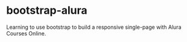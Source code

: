# bootstrap-alura
Learning to use bootstrap to build a responsive single-page with Alura Courses Online.
